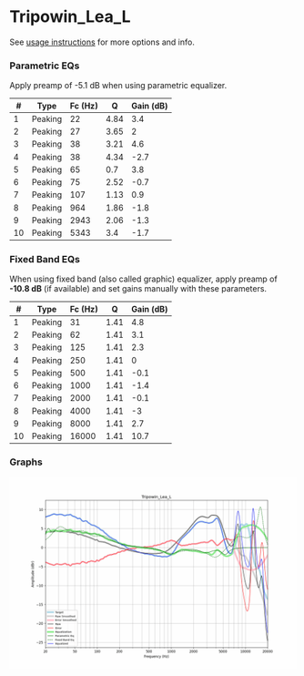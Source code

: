 # Tripowin_Lea_L
See [usage instructions](https://github.com/jaakkopasanen/AutoEq#usage) for more options and info.

### Parametric EQs
Apply preamp of -5.1 dB when using parametric equalizer.

|   # | Type    |   Fc (Hz) |    Q |   Gain (dB) |
|-----|---------|-----------|------|-------------|
|   1 | Peaking |        22 | 4.84 |         3.4 |
|   2 | Peaking |        27 | 3.65 |         2   |
|   3 | Peaking |        38 | 3.21 |         4.6 |
|   4 | Peaking |        38 | 4.34 |        -2.7 |
|   5 | Peaking |        65 | 0.7  |         3.8 |
|   6 | Peaking |        75 | 2.52 |        -0.7 |
|   7 | Peaking |       107 | 1.13 |         0.9 |
|   8 | Peaking |       964 | 1.86 |        -1.8 |
|   9 | Peaking |      2943 | 2.06 |        -1.3 |
|  10 | Peaking |      5343 | 3.4  |        -1.7 |

### Fixed Band EQs
When using fixed band (also called graphic) equalizer, apply preamp of **-10.8 dB** (if available) and set gains manually with these parameters.

|   # | Type    |   Fc (Hz) |    Q |   Gain (dB) |
|-----|---------|-----------|------|-------------|
|   1 | Peaking |        31 | 1.41 |         4.8 |
|   2 | Peaking |        62 | 1.41 |         3.1 |
|   3 | Peaking |       125 | 1.41 |         2.3 |
|   4 | Peaking |       250 | 1.41 |         0   |
|   5 | Peaking |       500 | 1.41 |        -0.1 |
|   6 | Peaking |      1000 | 1.41 |        -1.4 |
|   7 | Peaking |      2000 | 1.41 |        -0.1 |
|   8 | Peaking |      4000 | 1.41 |        -3   |
|   9 | Peaking |      8000 | 1.41 |         2.7 |
|  10 | Peaking |     16000 | 1.41 |        10.7 |

### Graphs
![](./Tripowin_Lea_L.png)
